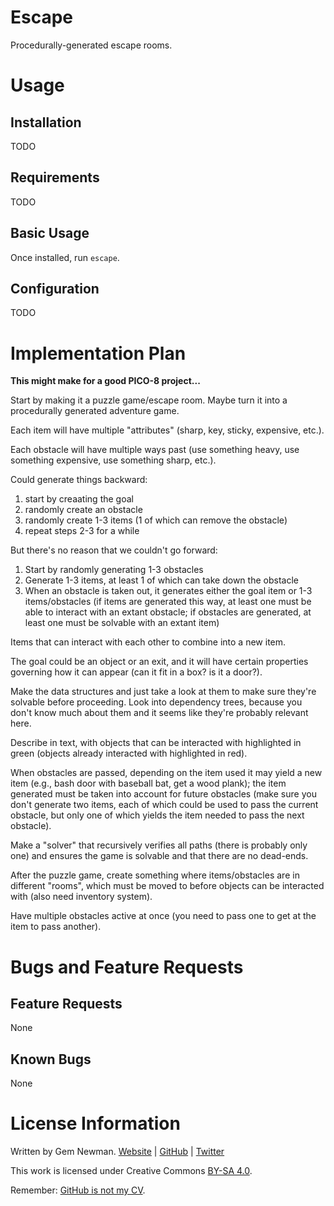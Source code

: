 Escape
======

Procedurally-generated escape rooms.

Usage
=====

Installation
------------

TODO

Requirements
------------

TODO

Basic Usage
-----------

Once installed, run `escape`.

Configuration
-------------

TODO

Implementation Plan
===================

**This might make for a good PICO-8 project...**

Start by making it a puzzle game/escape room. Maybe turn it into a procedurally generated
adventure game.

Each item will have multiple "attributes" (sharp, key, sticky, expensive, etc.).

Each obstacle will have multiple ways past (use something heavy, use something expensive,
use something sharp, etc.).

Could generate things backward:

1. start by creaating the goal
2. randomly create an obstacle
3. randomly create 1-3 items (1 of which can remove the obstacle)
4. repeat steps 2-3 for a while

But there's no reason that we couldn't go forward:

1. Start by randomly generating 1-3 obstacles
2. Generate 1-3 items, at least 1 of which can take down the obstacle
3. When an obstacle is taken out, it generates either the goal item or 1-3 items/obstacles
   (if items are generated this way, at least one must be able to interact with an extant
   obstacle; if obstacles are generated, at least one must be solvable with an extant
   item)

Items that can interact with each other to combine into a new item.

The goal could be an object or an exit, and it will have certain properties governing how
it can appear (can it fit in a box? is it a door?).

Make the data structures and just take a look at them to make sure they're solvable before
proceeding. Look into dependency trees, because you don't know much about them and it
seems like they're probably relevant here.

Describe in text, with objects that can be interacted with highlighted in green (objects
already interacted with highlighted in red).

When obstacles are passed, depending on the item used it may yield a new item (e.g., bash
door with baseball bat, get a wood plank); the item generated must be taken into account
for future obstacles (make sure you don't generate two items, each of which could be used
to pass the current obstacle, but only one of which yields the item needed to pass the
next obstacle).

Make a "solver" that recursively verifies all paths (there is probably only one) and
ensures the game is solvable and that there are no dead-ends.

After the puzzle game, create something where items/obstacles are in different "rooms",
which must be moved to before objects can be interacted with (also need inventory system).

Have multiple obstacles active at once (you need to pass one to get at the item to pass
another).

Bugs and Feature Requests
=========================

Feature Requests
----------------

None

Known Bugs
----------

None

License Information
===================

Written by Gem Newman. [Website](http://spurll.com) | [GitHub](https://github.com/spurll/) | [Twitter](https://twitter.com/spurll)

This work is licensed under Creative Commons [BY-SA 4.0](http://creativecommons.org/licenses/by-sa/4.0/).

Remember: [GitHub is not my CV](https://blog.jcoglan.com/2013/11/15/why-github-is-not-your-cv/).

